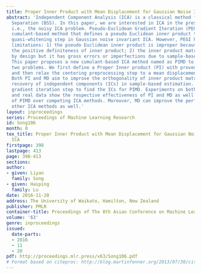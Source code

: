 ```yaml
---
title: Proper Inner Product with Mean Displacement for Gaussian Noise Invariant ICA
abstract: 'Independent Component Analysis (ICA) is a classical method for Blind Source
  Separation (BSS). In this paper, we are interested in ICA in the presence of noise,
  i.e., the noisy ICA problem. Pseudo-Euclidean Gradient Iteration (PEGI) is a recent
  cumulant-based method that defines a pseudo Euclidean inner product to replace a
  quasi-whitening step in Gaussian noise invariant ICA. However, PEGI has two major
  limitations: 1) the pseudo Euclidean inner product is improper because it violates
  the positive definiteness of inner product; 2) the inner product matrix is orthogonal
  by design but it has gross errors or imperfections due to sample-based estimation.
  This paper proposes a new cumulant-based ICA method named as PIMD to address these
  two problems. We first define a Proper Inner product (PI) with proved positive definiteness
  and then relax the centering preprocessing step to a mean displacement (MD) step.
  Both PI and MD aim to improve the orthogonality of inner product matrix and the
  recovery of independent components (ICs) in sample-based estimation. We adopt a
  gradient iteration step to find the ICs for PIMD. Experiments on both synthetic
  and real data show the respective effectiveness of PI and MD as well as the superiority
  of PIMD over competing ICA methods. Moreover, MD can improve the performance of
  other ICA methods as well.'
layout: inproceedings
series: Proceedings of Machine Learning Research
id: Song106
month: 0
tex_title: Proper Inner Product with Mean Displacement for Gaussian Noise Invariant
  ICA
firstpage: 398
lastpage: 413
page: 398-413
sections: 
author:
- given: Liyan
  family: Song
- given: Haiping
  family: Lu
date: 2016-11-20
address: The University of Waikato, Hamilton, New Zealand
publisher: PMLR
container-title: Proceedings of The 8th Asian Conference on Machine Learning
volume: '63'
genre: inproceedings
issued:
  date-parts:
  - 2016
  - 11
  - 20
pdf: http://proceedings.mlr.press/v63/Song106.pdf
# Format based on citeproc: http://blog.martinfenner.org/2013/07/30/citeproc-yaml-for-bibliographies/
---
```


